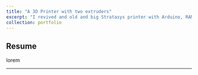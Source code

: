```yaml
---
title: "A 3D Printer with two extruders"
excerpt: "I revived and old and big Stratasys printer with Arduino, RAMPS and a lot of tweaking"
collection: portfolio
---
```


## Resume

lorem

---





